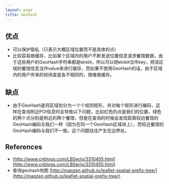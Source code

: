 ```yaml
---
layout: page
title: Geohash
---
```


## 优点

- 可以保护隐私（只表示大概区域位置而不是具体的点）
- 比较容易做缓存，比如某个区域内的用户不断发送位置信息请求餐馆数据，由于这些用户的GeoHash字符串都是`WX4ER`，所以可以把`WX4ER`当作key，把该区域的餐馆信息当作value来进行缓存，而如果不使用GeoHash的话，由于区域内的用户传来的经纬度是各不相同的，很难做缓存。

## 缺点

- 由于GeoHash是将区域划分为一个个规则矩形，并对每个矩形进行编码，这样在查询附近POI信息时会导致以下问题，比如红色的点是我们的位置，绿色的两个点分别是附近的两个餐馆，但是在查询的时候会发现距离较远餐馆的GeoHash编码与我们一样（因为在同一个GeoHash区域块上），而较近餐馆的GeoHash编码与我们不一致。这个问题往往产生在边界处。

## References

- [http://www.cnblogs.com/LBSer/p/3310455.html](http://www.cnblogs.com/LBSer/p/3310455.html)
- 查询geohash地图 [http://mapzen.github.io/leaflet-spatial-prefix-tree/](http://mapzen.github.io/leaflet-spatial-prefix-tree/)